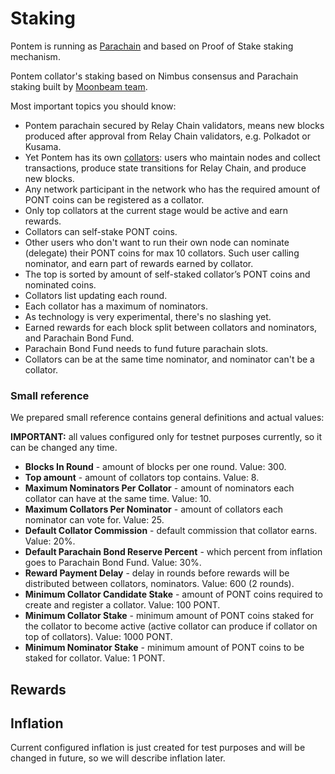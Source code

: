 # Staking

Pontem is running as [Parachain](https://wiki.polkadot.network/docs/learn-parachains) and based on Proof of Stake staking mechanism.

Pontem collator's staking based on Nimbus consensus and Parachain staking built by [Moonbeam team](https://moonbeam.network).

Most important topics you should know:

* Pontem parachain secured by Relay Chain validators, means new blocks produced after approval from Relay Chain validators, e.g. Polkadot or Kusama.
* Yet Pontem has its own [collators](https://wiki.polkadot.network/docs/learn-collator): users who maintain nodes and collect transactions, produce state transitions for Relay Chain, and produce new blocks.
* Any network participant in the network who has the required amount of PONT coins can be registered as a collator.
* Only top collators at the current stage would be active and earn rewards.
* Collators can self-stake PONT coins.
* Other users who don't want to run their own node can nominate (delegate) their PONT coins for max 10 collators. Such user calling nominator, and earn part of rewards earned by collator.
* The top is sorted by amount of self-staked collator’s PONT coins and nominated coins.
* Collators list updating each round.
* Each collator has a maximum of nominators.
* As technology is very experimental, there's no slashing yet.
* Earned rewards for each block split between collators and nominators, and Parachain Bond Fund.
* Parachain Bond Fund needs to fund future parachain slots.
* Collators can be at the same time nominator, and nominator can't be a collator.

### Small reference

We prepared small reference contains general definitions and actual values:

**IMPORTANT:** all values configured only for testnet purposes currently, so it can be changed any time.

* **Blocks In Round** - amount of blocks per one round. Value: 300.
* **Top amount** - amount of collators top contains. Value: 8.
* **Maximum Nominators Per Collator** - amount of nominators each collator can have at the same time. Value: 10.
* **Maximum Collators Per Nominator** - amount of collators each nominator can vote for. Value: 25.
* **Default Collator Commission** - default commission that collator earns. Value: 20%.
* **Default Parachain Bond Reserve Percent** - which percent from inflation goes to Parachain Bond Fund. Value: 30%.
* **Reward Payment Delay** - delay in rounds before rewards will be distributed between collators, nominators. Value: 600 (2 rounds).
* **Minimum Collator Candidate Stake** - amount of PONT coins required to create and register a collator. Value: 100 PONT.
* **Minimum Collator Stake** - minimum amount of PONT coins staked for the collator to become active (active collator can produce if collator on top of collators). Value: 1000 PONT.
* **Minimum Nominator Stake** - minimum amount of PONT coins to be staked for collator. Value: 1 PONT.

## Rewards

## Inflation

Current configured inflation is just created for test purposes and will be changed in future, so we will describe inflation later.
